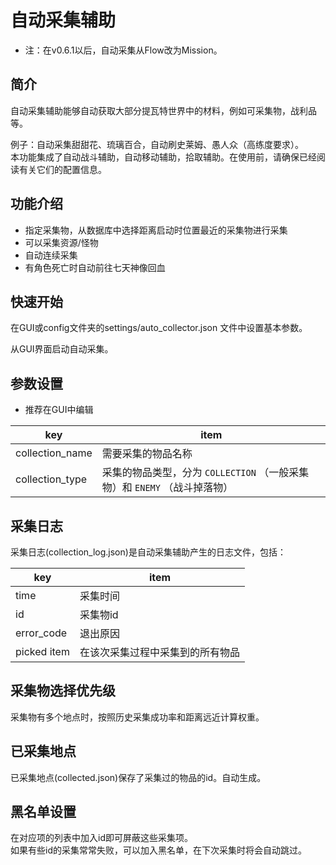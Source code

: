 # 自动采集辅助

- 注：在v0.6.1以后，自动采集从Flow改为Mission。

## 简介

自动采集辅助能够自动获取大部分提瓦特世界中的材料，例如可采集物，战利品等。

例子：自动采集甜甜花、琉璃百合，自动刷史莱姆、愚人众（高练度要求）。\
本功能集成了自动战斗辅助，自动移动辅助，拾取辅助。在使用前，请确保已经阅读有关它们的配置信息。

## 功能介绍

- 指定采集物，从数据库中选择距离启动时位置最近的采集物进行采集
- 可以采集资源/怪物
- 自动连续采集
- 有角色死亡时自动前往七天神像回血

## 快速开始

在GUI或config文件夹的settings/auto_collector.json 文件中设置基本参数。

从GUI界面启动自动采集。

## 参数设置

- 推荐在GUI中编辑

| key             | item                                             |
| --------------- | ------------------------------------------------ |
| collection_name | 需要采集的物品名称                                        |
| collection_type | 采集的物品类型，分为 `COLLECTION` （一般采集物）和 `ENEMY` （战斗掉落物） |

## 采集日志

采集日志(collection_log.json)是自动采集辅助产生的日志文件，包括：

| key         | item             |
| ----------- | ---------------- |
| time        | 采集时间             |
| id          | 采集物id            |
| error_code  | 退出原因             |
| picked item | 在该次采集过程中采集到的所有物品 |

## 采集物选择优先级

采集物有多个地点时，按照历史采集成功率和距离远近计算权重。

## 已采集地点

已采集地点(collected.json)保存了采集过的物品的id。自动生成。

## 黑名单设置

在对应项的列表中加入id即可屏蔽这些采集项。\
如果有些id的采集常常失败，可以加入黑名单，在下次采集时将会自动跳过。
